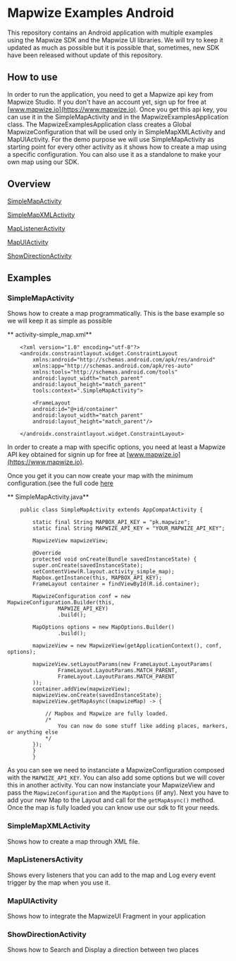 # Mapwize Examples Android

This repository contains an Android application with multiple examples using the Mapwize SDK and the Mapwize UI libraries.
We will try to keep it updated as much as possible but it is possible that, sometimes, new SDK have been released without update of this repository.

## How to use

In order to run the application, you need to get a Mapwize api key from Mapwize Studio. If you don't have an account yet, sign up for free at [www.mapwize.io](https://www.mapwize.io).
Once you get this api key, you can use it in the SimpleMapActivity and in the MapwizeExamplesApplication class. The MapwizeExamplesApplication class creates a Global MapwizeConfiguration that will be used only in SimpleMapXMLActivity and MapUIActivity. For the demo purpose we will use SimpleMapActivity as starting point for every other activity as it shows how to create a map using a specific configuration. You can also use it as a standalone to make your own map using our SDK.

## Overview 

[SimpleMapActivity](#simplemapactivity)

[SimpleMapXMLActivity](#simplemapxmlactivity)

[MapListenerActivity](#maplisteneractivity)

[MapUIActivity](#mapuiactivity)

[ShowDirectionActivity](#showdirectionactivity)


## Examples

### SimpleMapActivity

Shows how to create a map programmatically. This is the base example so we will keep it as simple as possible

** activity-simple_map.xml**
```
	<?xml version="1.0" encoding="utf-8"?>
	<androidx.constraintlayout.widget.ConstraintLayout
	    xmlns:android="http://schemas.android.com/apk/res/android"
	    xmlns:app="http://schemas.android.com/apk/res-auto"
	    xmlns:tools="http://schemas.android.com/tools"
	    android:layout_width="match_parent"
	    android:layout_height="match_parent"
	    tools:context=".SimpleMapActivity">

	    <FrameLayout
		android:id="@+id/container"
		android:layout_width="match_parent"
		android:layout_height="match_parent"/>

	</androidx.constraintlayout.widget.ConstraintLayout>
```

In order to create a map with specific options, you need at least a Mapwize API key obtained for signin up for free at [www.mapwize.io](https://www.mapwize.io).

Once you get it you can now create your map with the minimum configuration.(see the full code [here](#https://github.com/Mapwize/mapwize-examples-android/blob/dev/app/src/main/java/io/mapwize/mapwizeexamples/SimpleMapActivity.java)

** SimpleMapActivity.java**
```
	public class SimpleMapActivity extends AppCompatActivity {

	    static final String MAPBOX_API_KEY = "pk.mapwize";
	    static final String MAPWIZE_API_KEY = "YOUR_MAPWIZE_API_KEY";
	    
	    MapwizeView mapwizeView;

	    @Override
	    protected void onCreate(Bundle savedInstanceState) {
		super.onCreate(savedInstanceState);
		setContentView(R.layout.activity_simple_map);
		Mapbox.getInstance(this, MAPBOX_API_KEY);
		FrameLayout container = findViewById(R.id.container);
		
		MapwizeConfiguration conf = new MapwizeConfiguration.Builder(this,
		        MAPWIZE_API_KEY)
		        .build();

		MapOptions options = new MapOptions.Builder()
		        .build();

		mapwizeView = new MapwizeView(getApplicationContext(), conf, options);

		mapwizeView.setLayoutParams(new FrameLayout.LayoutParams(
		        FrameLayout.LayoutParams.MATCH_PARENT,
		        FrameLayout.LayoutParams.MATCH_PARENT
		));
		container.addView(mapwizeView);
		mapwizeView.onCreate(savedInstanceState);
		mapwizeView.getMapAsync((mapwizeMap) -> {

		    // Mapbox and Mapwize are fully loaded.
		    /*
		        You can now do some stuff like adding places, markers, or anything else
		    */
		});
	    }	    
    	}
```
As you can see we need to instanciate a MapwizeConfiguration composed with the `MAPWIZE_API_KEY`. You can also add some options but we will cover this in another activity. 
You can now instanciate your MapwizeView and pass the `MapwizeConfiguration` and the `MapOptions` (if any).
Next you have to add your new Map to the Layout and call for the `getMapAsync()` method. Once the map is fully loaded you can know use our sdk to fit your needs.

### SimpleMapXMLActivity

Shows how to create a map through XML file.

### MapListenersActivity

Shows every listeners that you can add to the map and Log every event trigger by the map when you use it.

### MapUIActivity

Shows how to integrate the MapwizeUI Fragment in your application

### ShowDirectionActivity

Shows how to Search and Display a direction between two places
